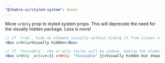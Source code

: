 ```yaml
---
"@chakra-ui/styled-system": minor
---
```


Move `srOnly` prop to styled system props. This will deprecate the need for the
visually hidden package. Less is more!

```jsx
// If `true`, hide an element visually without hiding it from screen readers.
<Box srOnly>Visually hidden</Box>

// If `focusable`, the sr-only styles will be undone, making the element visible to sighted users as well as screen readers.
<Box srOnly _active={{ srOnly: "focusable" }}>Visually hidden but shown on focus</Box>
```
